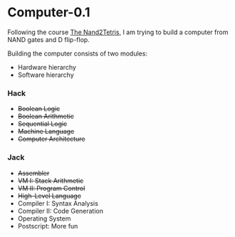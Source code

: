 Computer-0.1
============

Following the course [The Nand2Tetris](http://www.nand2tetris.org/course.php), I am trying to build a computer from NAND gates and D flip-flop.

Building the computer consists of two modules: 
 * Hardware hierarchy
 * Software hierarchy
 
### Hack
 * ~~Boolean Logic~~
 * ~~Boolean Arithmetic~~
 * ~~Sequential Logic~~
 * ~~Machine Language~~
 * ~~Computer Architecture~~
 
### Jack
 * ~~Assembler~~
 * ~~VM I: Stack Arithmetic~~
 * ~~VM II: Program Control~~
 * ~~High-Level Language~~
 * Compiler I: Syntax Analysis
 * Compiler II: Code Generation
 * Operating System
 * Postscript: More fun

